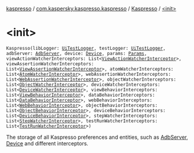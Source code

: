 [kaspresso](../../index.md) / [com.kaspersky.kaspresso.kaspresso](../index.md) / [Kaspresso](index.md) / [&lt;init&gt;](./-init-.md)

# &lt;init&gt;

`Kaspresso(libLogger: `[`UiTestLogger`](../../com.kaspersky.kaspresso.logger/-ui-test-logger.md)`, testLogger: `[`UiTestLogger`](../../com.kaspersky.kaspresso.logger/-ui-test-logger.md)`, adbServer: `[`AdbServer`](../../com.kaspersky.kaspresso.device.server/-adb-server/index.md)`, device: `[`Device`](../../com.kaspersky.kaspresso.device/-device/index.md)`, params: `[`Params`](../../com.kaspersky.kaspresso.params/-params/index.md)`, viewActionWatcherInterceptors: List<`[`ViewActionWatcherInterceptor`](../../com.kaspersky.kaspresso.interceptors.watcher.view/-view-action-watcher-interceptor/index.md)`>, viewAssertionWatcherInterceptors: List<`[`ViewAssertionWatcherInterceptor`](../../com.kaspersky.kaspresso.interceptors.watcher.view/-view-assertion-watcher-interceptor/index.md)`>, atomWatcherInterceptors: List<`[`AtomWatcherInterceptor`](../../com.kaspersky.kaspresso.interceptors.watcher.view/-atom-watcher-interceptor/index.md)`>, webAssertionWatcherInterceptors: List<`[`WebAssertionWatcherInterceptor`](../../com.kaspersky.kaspresso.interceptors.watcher.view/-web-assertion-watcher-interceptor/index.md)`>, objectWatcherInterceptors: List<`[`ObjectWatcherInterceptor`](../../com.kaspersky.kaspresso.interceptors.watcher.kautomator/-object-watcher-interceptor.md)`>, deviceWatcherInterceptors: List<`[`DeviceWatcherInterceptor`](../../com.kaspersky.kaspresso.interceptors.watcher.kautomator/-device-watcher-interceptor.md)`>, viewBehaviorInterceptors: List<`[`ViewBehaviorInterceptor`](../../com.kaspersky.kaspresso.interceptors.behavior/-view-behavior-interceptor.md)`>, dataBehaviorInterceptors: List<`[`DataBehaviorInterceptor`](../../com.kaspersky.kaspresso.interceptors.behavior/-data-behavior-interceptor.md)`>, webBehaviorInterceptors: List<`[`WebBehaviorInterceptor`](../../com.kaspersky.kaspresso.interceptors.behavior/-web-behavior-interceptor.md)`>, objectBehaviorInterceptors: List<`[`ObjectBehaviorInterceptor`](../../com.kaspersky.kaspresso.interceptors.behaviorkautomator/-object-behavior-interceptor.md)`>, deviceBehaviorInterceptors: List<`[`DeviceBehaviorInterceptor`](../../com.kaspersky.kaspresso.interceptors.behaviorkautomator/-device-behavior-interceptor.md)`>, stepWatcherInterceptors: List<`[`StepWatcherInterceptor`](../../com.kaspersky.kaspresso.interceptors.watcher.testcase/-step-watcher-interceptor/index.md)`>, testRunWatcherInterceptors: List<`[`TestRunWatcherInterceptor`](../../com.kaspersky.kaspresso.interceptors.watcher.testcase/-test-run-watcher-interceptor/index.md)`>)`

The storage of all Kaspresso preferences and entities, such as [AdbServer](../../com.kaspersky.kaspresso.device.server/-adb-server/index.md), [Device](../../com.kaspersky.kaspresso.device/-device/index.md) and different interceptors.


